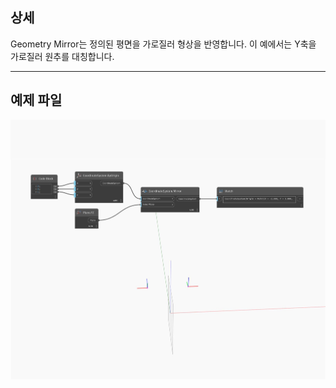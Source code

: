 ## 상세
Geometry Mirror는 정의된 평면을 가로질러 형상을 반영합니다. 이 예에서는 Y축을 가로질러 원추를 대칭합니다.
___
## 예제 파일

![Mirror](./Autodesk.DesignScript.Geometry.CoordinateSystem.Mirror_img.jpg)

